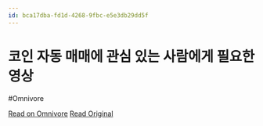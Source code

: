 ```yaml
---
id: bca17dba-fd1d-4268-9fbc-e5e3db29dd5f
---
```


# 코인 자동 매매에 관심 있는 사람에게 필요한 영상
#Omnivore

[Read on Omnivore](https://omnivore.app/me/https-youtube-com-watch-v-no-2-sv-ni-me-8-191748879fc)
[Read Original](https://youtube.com/watch?v=No2SvNI_me8)

